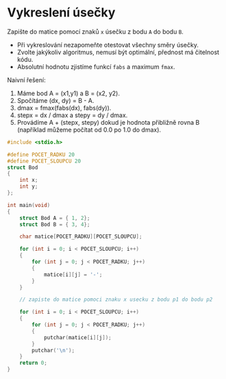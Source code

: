 # Vykreslení úsečky

Zapište do matice pomocí znaků `x` úsečku z bodu `A` do bodu `B`.

- Při vykreslování nezapomeňte otestovat všechny směry úsečky.
- Zvolte jakýkoliv algoritmus, nemusí být optimální, přednost má čitelnost kódu.
- Absolutní hodnotu zjistíme funkcí `fabs` a maximum `fmax`.

Naivní řešení:
1) Máme bod A = (x1,y1) a B = (x2, y2).
2) Spočítáme (dx, dy) = B - A.
3) dmax = fmax(fabs(dx), fabs(dy)).
4) stepx = dx / dmax a stepy = dy / dmax.
5) Provádíme A + (stepx, stepy) dokud je hodnota přibližně rovna B (například můžeme počítat od 0.0 po 1.0 do dmax).
   
```c
#include <stdio.h>

#define POCET_RADKU 20
#define POCET_SLOUPCU 20
struct Bod
{
    int x;
    int y;
};

int main(void)
{
    struct Bod A = { 1, 2};
    struct Bod B = { 3, 4};

    char matice[POCET_RADKU][POCET_SLOUPCU];

    for (int i = 0; i < POCET_SLOUPCU; i++)
    {
        for (int j = 0; j < POCET_RADKU; j++)
        {
            matice[i][j] = '-';
        }
    }

    // zapiste do matice pomoci znaku x usecku z bodu p1 do bodu p2

    for (int i = 0; i < POCET_SLOUPCU; i++)
    {
        for (int j = 0; j < POCET_RADKU; j++)
        {
            putchar(matice[i][j]);
        }
        putchar('\n');
    }
    return 0;
}

```

